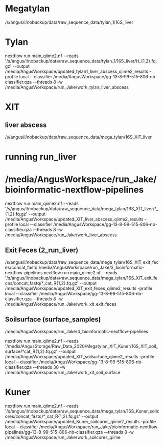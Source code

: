 # Megatylan

/s/angus/i/nobackup/data/raw_sequence_data/tylan_1/16S_liver


# Tylan
nextflow run main_qiime2.nf --reads '/s/angus/i/nobackup/data/raw_sequence_data/tylan_1/16S_liver/*H*_{1,2}.fq.gz' --output /media/AngusWorkspace/updated_tylan1_liver_abscess_qiime2_results -profile local --classifier /media/AngusWorkspace/gg-13-8-99-515-806-nb-classifier.qza --threads 8 -w /media/AngusWorkspace/run_Jake/work_tylan_liver_abscess





# XIT


## liver abscess
/s/angus/i/nobackup/data/raw_sequence_data/mega_tylan/16S_XIT_liver
# running run_liver
# /media/AngusWorkspace/run_Jake/bioinformatic-nextflow-pipelines
nextflow run main_qiime2.nf --reads '/s/angus/i/nobackup/data/raw_sequence_data/mega_tylan/16S_XIT_liver/*_{1,2}.fq.gz' --output /media/AngusWorkspace/updated_XIT_liver_abscess_qiime2_results -profile local --classifier /media/AngusWorkspace/gg-13-8-99-515-806-nb-classifier.qza --threads 8 -w /media/AngusWorkspace/run_Jake/work_liver_abscess


## Exit Feces (2_run_liver)
/s/angus/i/nobackup/data/raw_sequence_data/mega_tylan/16S_XIT_exit_feces/concat_fastq
/media/AngusWorkspace/run_Jake/3_bioinformatic-nextflow-pipelines
nextflow run main_qiime2.nf --reads '/s/angus/i/nobackup/data/raw_sequence_data/mega_tylan/16S_XIT_exit_feces/concat_fastq/*_cat_R{1,2}.fq.gz' --output /media/AngusWorkspace/updated_XIT_exit_feces_qiime2_results -profile local --classifier /media/AngusWorkspace/gg-13-8-99-515-806-nb-classifier.qza --threads 8 -w /media/AngusWorkspace/run_Jake/work_xit_exit_feces



## Soilsurface  (surface_samples)
/media/AngusWorkspace/run_Jake/4_bioinformatic-nextflow-pipelines

nextflow run main_qiime2.nf --reads '/media/AngusStorage/Raw_Data_2020/Megatylan_XIT_Kuner/16S_XIT_soil_surface/*cat_R{1,2}.fq.gz' --output /media/AngusWorkspace/updated_XIT_soilsurface_qiime2_results -profile local --classifier /media/AngusWorkspace/gg-13-8-99-515-806-nb-classifier.qza --threads 30 -w /media/AngusWorkspace/run_Jake/work_xit_soil_surface





# Kuner

nextflow run main_qiime2.nf --reads '/s/angus/i/nobackup/data/raw_sequence_data/mega_tylan/16S_Kuner_soilcores/concat_fastq/*_cat_R{1,2}.fq.gz' --output /media/AngusWorkspace/updated_Kuner_soilcores_qiime2_results -profile local --classifier /media/AngusWorkspace/run_Jake/bioinformatic-nextflow-pipelines/gg-13-8-99-515-806-nb-classifier.qza --threads 8 -w /media/AngusWorkspace/run_Jake/work_soilcores_qiime


